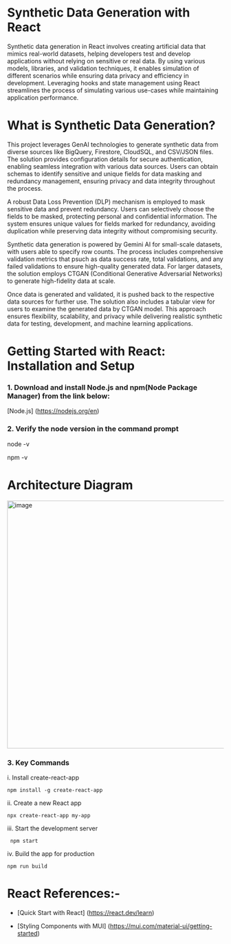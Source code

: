 # Synthetic Data Generation with React
Synthetic data generation in React involves creating artificial data that mimics real-world datasets, helping developers test and develop applications without relying on sensitive or real data. By using various models, libraries, and validation techniques, it enables simulation of different scenarios while ensuring data privacy and efficiency in development. Leveraging hooks and state management using React streamlines the process of simulating various use-cases while maintaining application performance.

# What is Synthetic Data Generation?
This project leverages GenAI technologies to generate synthetic data from diverse sources like BigQuery, Firestore, CloudSQL, and CSV/JSON files. The solution provides configuration details for secure authentication, enabling seamless integration with various data sources. Users can obtain schemas to identify sensitive and unique fields for data masking and redundancy management, ensuring privacy and data integrity throughout the process.

A robust Data Loss Prevention (DLP) mechanism is employed to mask sensitive data and prevent redundancy. Users can selectively choose the fields to be masked, protecting personal and confidential information. The system ensures unique values for fields marked for redundancy, avoiding duplication while preserving data integrity without compromising security.

Synthetic data generation is powered by Gemini AI for small-scale datasets, with users able to specify row counts. The process includes comprehensive validation metrics that psuch as data success rate, total validations, and any failed validations to ensure high-quality generated data. For larger datasets, the solution employs CTGAN (Conditional Generative Adversarial Networks) to generate high-fidelity data at scale.

Once data is generated and validated, it is pushed back to the respective data sources for further use. The solution also includes a tabular view for users to examine the generated data by CTGAN model. This approach ensures flexibility, scalability, and privacy while delivering realistic synthetic data for testing, development, and machine learning applications.

# Getting Started with React: Installation and Setup

### 1. Download and install Node.js and npm(Node Package Manager) from the link below:
[Node.js] (https://nodejs.org/en)

### 2. Verify the node version in the command prompt
node -v

npm -v

# Architecture Diagram

<img width="576" alt="image" src="https://github.com/user-attachments/assets/eb19fc9c-783e-49c8-b8df-c5e86adb0af1" />


### 3. Key Commands
i. Install create-react-app

    npm install -g create-react-app

ii. Create a new React app

    npx create-react-app my-app

iii. Start the development server

     npm start

iv. Build the app for production

    npm run build

# React References:-
* [Quick Start with React] (https://react.dev/learn)

* [Styling Components with MUI] (https://mui.com/material-ui/getting-started)
